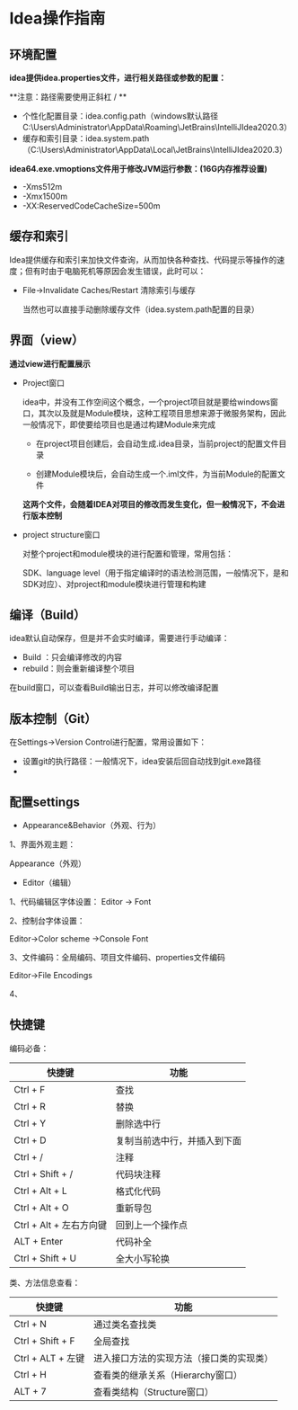 # Idea操作指南

## 环境配置

**idea提供idea.properties文件，进行相关路径或参数的配置：**

**注意：路径需要使用正斜杠  /  **

- 个性化配置目录：idea.config.path（windows默认路径C:\Users\Administrator\AppData\Roaming\JetBrains\IntelliJIdea2020.3）
- 缓存和索引目录：idea.system.path（C:\Users\Administrator\AppData\Local\JetBrains\IntelliJIdea2020.3）

**idea64.exe.vmoptions文件用于修改JVM运行参数：(16G内存推荐设置)**

- -Xms512m
- -Xmx1500m
- -XX:ReservedCodeCacheSize=500m

## 缓存和索引

​	Idea提供缓存和索引来加快文件查询，从而加快各种查找、代码提示等操作的速度；但有时由于电脑死机等原因会发生错误，此时可以：

- File->Invalidate Caches/Restart       清除索引与缓存

  当然也可以直接手动删除缓存文件（idea.system.path配置的目录）

## 界面（view）

**通过view进行配置展示**

- Project窗口

  idea中，并没有工作空间这个概念，一个project项目就是要给windows窗口，其次以及就是Module模块，这种工程项目思想来源于微服务架构，因此一般情况下，即使要给项目也是通过构建Module来完成

  - 在project项目创建后，会自动生成.idea目录，当前project的配置文件目录

  - 创建Module模块后，会自动生成一个.iml文件，为当前Module的配置文件

  **这两个文件，会随着IDEA对项目的修改而发生变化，但一般情况下，不会进行版本控制**

- project structure窗口

  对整个project和module模块的进行配置和管理，常用包括：

  SDK、language level（用于指定编译时的语法检测范围，一般情况下，是和SDK对应）、对project和module模块进行管理和构建

## 编译（Build）

idea默认自动保存，但是并不会实时编译，需要进行手动编译：

- Build  ：只会编译修改的内容
- rebuild：则会重新编译整个项目

在build窗口，可以查看Build输出日志，并可以修改编译配置

## 版本控制（Git）

在Settings->Version Control进行配置，常用设置如下：

- 设置git的执行路径：一般情况下，idea安装后回自动找到git.exe路径
- 



## 配置settings

- Appearance&Behavior（外观、行为）

1、界面外观主题：

Appearance（外观）

- Editor（编辑）

1、代码编辑区字体设置：
Editor -> Font

2、控制台字体设置：

Editor->Color scheme ->Console Font

3、文件编码：全局编码、项目文件编码、properties文件编码

Editor->File Encodings

4、







## 快捷键

编码必备：

| 快捷键                  | 功能                         |
| ----------------------- | ---------------------------- |
| Ctrl + F                | 查找                         |
| Ctrl + R                | 替换                         |
| Ctrl + Y                | 删除选中行                   |
| Ctrl + D                | 复制当前选中行，并插入到下面 |
| Ctrl + /                | 注释                         |
| Ctrl + Shift + /        | 代码块注释                   |
| Ctrl + Alt + L          | 格式化代码                   |
| Ctrl + Alt + O          | 重新导包                     |
| Ctrl + Alt + 左右方向键 | 回到上一个操作点             |
| ALT + Enter             | 代码补全                     |
| Ctrl + Shift + U        | 全大小写轮换                 |

类、方法信息查看：

| 快捷键            | 功能                                     |
| ----------------- | ---------------------------------------- |
| Ctrl + N          | 通过类名查找类                           |
| Ctrl + Shift + F  | 全局查找                                 |
| Ctrl + ALT + 左键 | 进入接口方法的实现方法（接口类的实现类） |
| Ctrl + H          | 查看类的继承关系（Hierarchy窗口）        |
| ALT + 7           | 查看类结构（Structure窗口）              |

